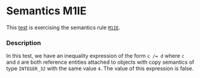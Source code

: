 # Semantics M1IE

This [test](.) is exercising the semantics rule [`M1IE`](../Readme.md).

### Description

In this test, we have an inequality expression of the form `c /= d` where `c` and `d` are both reference entities attached to objects with copy semantics of type `INTEGER_32` with the same value `4`. The value of this expression is false.
